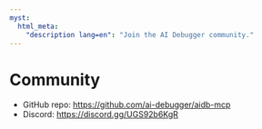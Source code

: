 ```yaml
---
myst:
  html_meta:
    "description lang=en": "Join the AI Debugger community."
---
```


# Community

- GitHub repo: https://github.com/ai-debugger/aidb-mcp
- Discord: https://discord.gg/UGS92b6KgR
